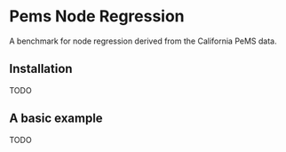 # Pems Node Regression

A benchmark for node regression derived from the California PeMS data.

## Installation

TODO

## A basic example

TODO